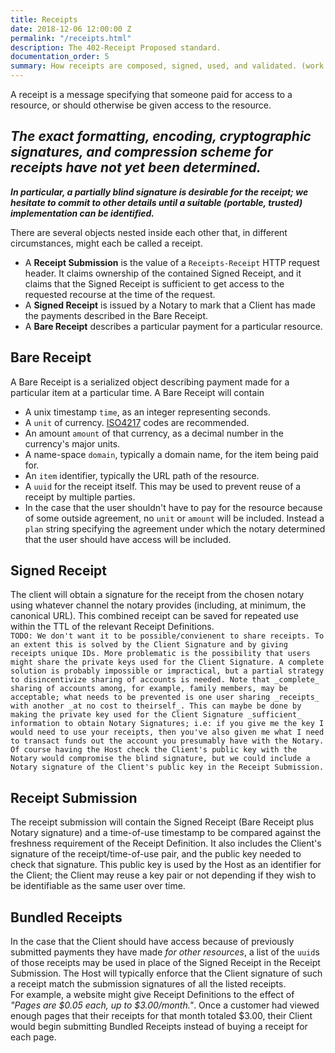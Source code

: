 ```yaml
---
title: Receipts
date: 2018-12-06 12:00:00 Z
permalink: "/receipts.html"
description: The 402-Receipt Proposed standard.
documentation_order: 5
summary: How receipts are composed, signed, used, and validated. (work in progress)
---
```


A receipt is a message specifying that someone paid for access to a resource, or should otherwise be given access to the resource.

## _The exact formatting, encoding, cryptographic signatures, and compression scheme for receipts have not yet been determined._
_**In particular, a partially blind signature is desirable for the receipt; we hesitate to commit to other details until a suitable (portable, trusted) implementation can be identified.**_

There are several objects nested inside each other that, in different circumstances, might each be called a receipt.

- A **Receipt Submission** is the value of a `Receipts-Receipt` HTTP request header. It claims ownership of the contained Signed Receipt, and it claims that the Signed Receipt is sufficient to get access to the requested recourse at the time of the request.
- A **Signed Receipt** is issued by a Notary to mark that a Client has made the payments described in the Bare Receipt.
- A **Bare Receipt** describes a particular payment for a particular resource.

## Bare Receipt
A Bare Receipt is a serialized object describing payment made for a particular item at a particular time. A Bare Receipt will contain

- A unix timestamp `time`, as an integer representing seconds.
- A `unit` of currency. [ISO4217](https://en.wikipedia.org/wiki/ISO_4217) codes are recommended. 
- An amount `amount` of that currency, as a decimal number in the currency's major units.
- A name-space `domain`, typically a domain name, for the item being paid for.
- An `item` identifier, typically the URL path of the resource.
- A `uuid` for the receipt itself. This may be used to prevent reuse of a receipt by multiple parties.
- In the case that the user shouldn't have to pay for the resource because of some outside agreement, no `unit` or `amount` will be included. Instead a `plan` string specifying the agreement under which the notary determined that the user should have access will be included.

## Signed Receipt
The client will obtain a signature for the receipt from the chosen notary using whatever channel the notary provides (including, at minimum, the canonical URL). This combined receipt can be saved for repeated use within the TTL of the relevant Receipt Definitions.  
`TODO: We don't want it to be possible/convienent to share receipts. To an extent this is solved by the Client Signature and by giving receipts unique IDs. More problematic is the possibility that users might share the private keys used for the Client Signature. A complete solution is probably impossible or impractical, but a partial strategy to disincentivize sharing of accounts is needed. Note that _complete_ sharing of accounts among, for example, family members, may be acceptable; what needs to be prevented is one user sharing _receipts_ with another _at no cost to theirself_. This can maybe be done by making the private key used for the Client Signature _sufficient_ information to obtain Notary Signatures; i.e: if you give me the key I would need to use your receipts, then you've also given me what I need to transact funds out the account you presumably have with the Notary. Of course having the Host check the Client's public key with the Notary would compromise the blind signature, but we could include a Notary signature of the Client's public key in the Receipt Submission.`

## Receipt Submission
The receipt submission will contain the Signed Receipt (Bare Receipt plus Notary signature) and a time-of-use timestamp to be compared against the freshness requirement of the Receipt Definition. It also includes the Client's signature of the receipt/time-of-use pair, and the public key needed to check that signature. This public key is used by the Host as an identifier for the Client; the Client may reuse a key pair or not depending if they wish to be identifiable as the same user over time.

## Bundled Receipts
In the case that the Client should have access because of previously submitted payments they have made _for other resources_, a list of the `uuid`s of those receipts may be used in place of the Signed Receipt in the Receipt Submission. The Host will typically enforce that the Client signature of such a receipt match the submission signatures of all the listed receipts.  
For example, a website might give Receipt Definitions to the effect of _"Pages are \$0.05 each, up to \$3.00/month."_. Once a customer had viewed enough pages that their receipts for that month totaled \$3.00, their Client would begin submitting Bundled Receipts instead of buying a receipt for each page. 

